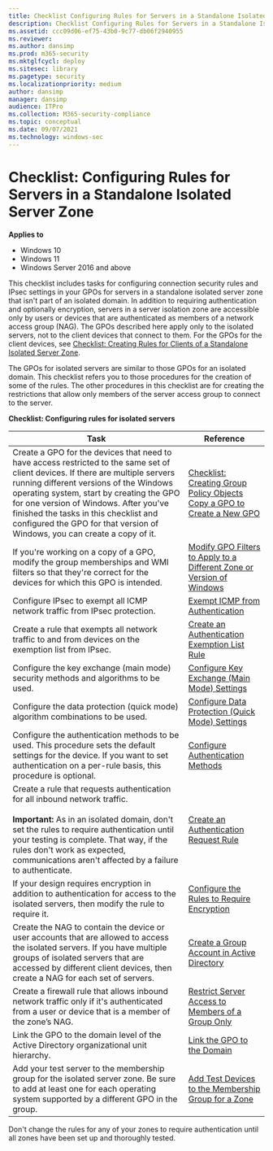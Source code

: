 ```yaml
---
title: Checklist Configuring Rules for Servers in a Standalone Isolated Server Zone (Windows)
description: Checklist Configuring Rules for Servers in a Standalone Isolated Server Zone
ms.assetid: ccc09d06-ef75-43b0-9c77-db06f2940955
ms.reviewer: 
ms.author: dansimp
ms.prod: m365-security
ms.mktglfcycl: deploy
ms.sitesec: library
ms.pagetype: security
ms.localizationpriority: medium
author: dansimp
manager: dansimp
audience: ITPro
ms.collection: M365-security-compliance
ms.topic: conceptual
ms.date: 09/07/2021
ms.technology: windows-sec
---
```


# Checklist: Configuring Rules for Servers in a Standalone Isolated Server Zone

**Applies to**
-   Windows 10
-   Windows 11
-   Windows Server 2016 and above

This checklist includes tasks for configuring connection security rules and IPsec settings in your GPOs for servers in a standalone isolated server zone that isn't part of an isolated domain. In addition to requiring authentication and optionally encryption, servers in a server isolation zone are accessible only by users or devices that are authenticated as members of a network access group (NAG). The GPOs described here apply only to the isolated servers, not to the client devices that connect to them. For the GPOs for the client devices, see [Checklist: Creating Rules for Clients of a Standalone Isolated Server Zone](checklist-creating-rules-for-clients-of-a-standalone-isolated-server-zone.md).

The GPOs for isolated servers are similar to those GPOs for an isolated domain. This checklist refers you to those procedures for the creation of some of the rules. The other procedures in this checklist are for creating the restrictions that allow only members of the server access group to connect to the server.

**Checklist: Configuring rules for isolated servers**

| Task | Reference |
| - | - |
| Create a GPO for the devices that need to have access restricted to the same set of client devices. If there are multiple servers running different versions of the Windows operating system, start by creating the GPO for one version of Windows. After you've finished the tasks in this checklist and configured the GPO for that version of Windows, you can create a copy of it. | [Checklist: Creating Group Policy Objects](checklist-creating-group-policy-objects.md) <br/>[Copy a GPO to Create a New GPO](copy-a-gpo-to-create-a-new-gpo.md)| 
| If you're working on a copy of a GPO, modify the group memberships and WMI filters so that they're correct for the devices for which this GPO is intended. | [Modify GPO Filters to Apply to a Different Zone or Version of Windows](modify-gpo-filters-to-apply-to-a-different-zone-or-version-of-windows.md) |
| Configure IPsec to exempt all ICMP network traffic from IPsec protection. | [Exempt ICMP from Authentication](exempt-icmp-from-authentication.md)| 
| Create a rule that exempts all network traffic to and from devices on the exemption list from IPsec. | [Create an Authentication Exemption List Rule](create-an-authentication-exemption-list-rule.md) |
| Configure the key exchange (main mode) security methods and algorithms to be used. | [Configure Key Exchange (Main Mode) Settings](configure-key-exchange-main-mode-settings.md)| 
| Configure the data protection (quick mode) algorithm combinations to be used. | [Configure Data Protection (Quick Mode) Settings](configure-data-protection-quick-mode-settings.md)| 
| Configure the authentication methods to be used. This procedure sets the default settings for the device. If you want to set authentication on a per-rule basis, this procedure is optional.| [Configure Authentication Methods](configure-authentication-methods.md) |
| Create a rule that requests authentication for all inbound network traffic. <br/><br/>**Important:**  As in an isolated domain, don't set the rules to require authentication until your testing is complete. That way, if the rules don't work as expected, communications aren't affected by a failure to authenticate.| [Create an Authentication Request Rule](create-an-authentication-request-rule.md)| 
| If your design requires encryption in addition to authentication for access to the isolated servers, then modify the rule to require it. | [Configure the Rules to Require Encryption](configure-the-rules-to-require-encryption.md)| 
| Create the NAG to contain the device or user accounts that are allowed to access the isolated servers. If you have multiple groups of isolated servers that are accessed by different client devices, then create a NAG for each set of servers.| [Create a Group Account in Active Directory](create-a-group-account-in-active-directory.md) |
| Create a firewall rule that allows inbound network traffic only if it's authenticated from a user or device that is a member of the zone’s NAG.| [Restrict Server Access to Members of a Group Only](restrict-server-access-to-members-of-a-group-only.md)| 
| Link the GPO to the domain level of the Active Directory organizational unit hierarchy. | [Link the GPO to the Domain](link-the-gpo-to-the-domain.md)| 
| Add your test server to the membership group for the isolated server zone. Be sure to add at least one for each operating system supported by a different GPO in the group.| [Add Test Devices to the Membership Group for a Zone](add-test-devices-to-the-membership-group-for-a-zone.md)| 
 
Don't change the rules for any of your zones to require authentication until all zones have been set up and thoroughly tested.

